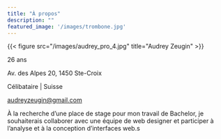 ```yaml
---
title: "À propos"
description: ""
featured_image: '/images/trombone.jpg'
---
```

{{< figure src="/images/audrey_pro_4.jpg" title="Audrey Zeugin" >}}

26 ans 

Av. des Alpes 20, 1450 Ste-Croix

Célibataire | Suisse

audreyzeugin@gmail.com 

À la recherche d’une place de stage pour mon travail de Bachelor, je souhaiterais collaborer avec une équipe de web designer et participer à l’analyse et à la conception d’interfaces web.s

